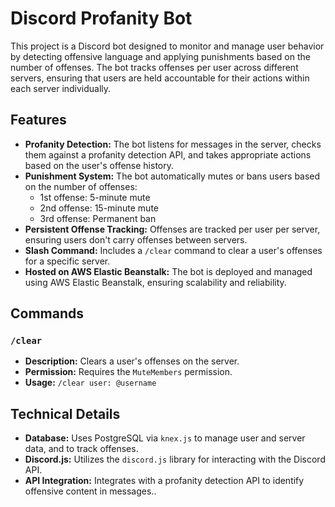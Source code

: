 # Discord Profanity Bot

This project is a Discord bot designed to monitor and manage user behavior by detecting offensive language and applying punishments based on the number of offenses. The bot tracks offenses per user across different servers, ensuring that users are held accountable for their actions within each server individually.

## Features

- **Profanity Detection:** The bot listens for messages in the server, checks them against a profanity detection API, and takes appropriate actions based on the user's offense history.
- **Punishment System:** The bot automatically mutes or bans users based on the number of offenses:
  - 1st offense: 5-minute mute
  - 2nd offense: 15-minute mute
  - 3rd offense: Permanent ban
- **Persistent Offense Tracking:** Offenses are tracked per user per server, ensuring users don't carry offenses between servers.
- **Slash Command:** Includes a `/clear` command to clear a user's offenses for a specific server.
- **Hosted on AWS Elastic Beanstalk:** The bot is deployed and managed using AWS Elastic Beanstalk, ensuring scalability and reliability.

## Commands

### `/clear`
- **Description:** Clears a user's offenses on the server.
- **Permission:** Requires the `MuteMembers` permission.
- **Usage:** `/clear user: @username`

## Technical Details

- **Database:** Uses PostgreSQL via `knex.js` to manage user and server data, and to track offenses.
- **Discord.js:** Utilizes the `discord.js` library for interacting with the Discord API.
- **API Integration:** Integrates with a profanity detection API to identify offensive content in messages..
